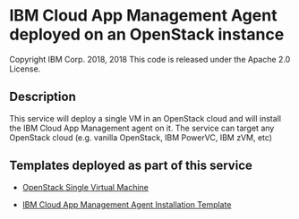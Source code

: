 # IBM Cloud App Management Agent deployed on an OpenStack instance
Copyright IBM Corp. 2018, 2018
This code is released under the Apache 2.0 License.

## Description

This service will deploy a single VM in an OpenStack cloud and will install the IBM Cloud App Management agent on it. The service can target any OpenStack cloud (e.g. vanilla OpenStack, IBM PowerVC, IBM zVM, etc)

## Templates deployed as part of this service
 - [OpenStack Single Virtual Machine](https://github.com/IBM-CAMHub-Open/starterlibrary/tree/master/OpenStack/terraform/hcl/single-vm-deploy)

- [IBM Cloud App Management Agent Installation Template](https://github.com/IBM-CAMHub-Open/template_integration_icam/tree/2.2/other/terraform)
